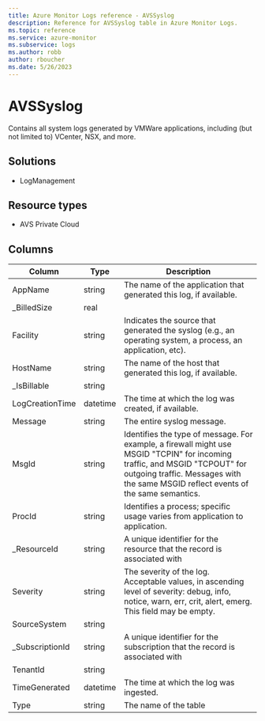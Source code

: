```yaml
---
title: Azure Monitor Logs reference - AVSSyslog
description: Reference for AVSSyslog table in Azure Monitor Logs.
ms.topic: reference
ms.service: azure-monitor
ms.subservice: logs
ms.author: robb
author: rboucher
ms.date: 5/26/2023
---
```


# AVSSyslog

 Contains all system logs generated by VMWare applications, including (but not limited to) VCenter, NSX, and more.

## Solutions

- LogManagement
## Resource types

- AVS Private Cloud




## Columns

| Column | Type | Description |
| --- | --- | --- |
| AppName | string | The name of the application that generated this log, if available. |
| _BilledSize | real |  |
| Facility | string | Indicates the source that generated the syslog (e.g., an operating system, a process, an application, etc). |
| HostName | string | The name of the host that generated this log, if available. |
| _IsBillable | string |  |
| LogCreationTime | datetime | The time at which the log was created, if available. |
| Message | string | The entire syslog message. |
| MsgId | string | Identifies the type of message. For example, a firewall might use MSGID "TCPIN" for incoming traffic, and MSGID "TCPOUT" for outgoing traffic. Messages with the same MSGID reflect events of the same semantics. |
| ProcId | string | Identifies a process; specific usage varies from application to application. |
| _ResourceId | string | A unique identifier for the resource that the record is associated with |
| Severity | string | The severity of the log. Acceptable values, in ascending level of severity: debug, info, notice, warn, err, crit, alert, emerg. This field may be empty. |
| SourceSystem | string |  |
| _SubscriptionId | string | A unique identifier for the subscription that the record is associated with |
| TenantId | string |  |
| TimeGenerated | datetime | The time at which the log was ingested. |
| Type | string | The name of the table |
